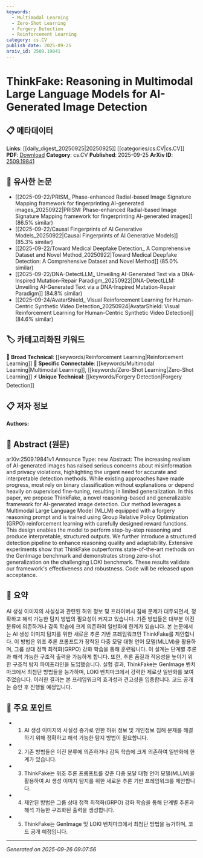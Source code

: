 ```yaml
---
keywords:
  - Multimodal Learning
  - Zero-Shot Learning
  - Forgery Detection
  - Reinforcement Learning
category: cs.CV
publish_date: 2025-09-25
arxiv_id: 2509.19841
---
```


<!-- KEYWORD_LINKING_METADATA:
{
  "processed_timestamp": "2025-09-26T09:07:56.055403",
  "vocabulary_version": "1.0",
  "selected_keywords": [
    "Multimodal Learning",
    "Zero-Shot Learning",
    "Forgery Detection",
    "Reinforcement Learning"
  ],
  "rejected_keywords": [],
  "similarity_scores": {
    "Multimodal Learning": 0.82,
    "Zero-Shot Learning": 0.79,
    "Forgery Detection": 0.77,
    "Reinforcement Learning": 0.75
  },
  "extraction_method": "AI_prompt_based",
  "budget_applied": true,
  "candidates_json": {
    "candidates": [
      {
        "surface": "Multimodal Large Language Model",
        "canonical": "Multimodal Learning",
        "aliases": [
          "MLLM"
        ],
        "category": "specific_connectable",
        "rationale": "Multimodal Learning is crucial for integrating visual and textual data, enhancing the detection capabilities of AI systems.",
        "novelty_score": 0.58,
        "connectivity_score": 0.85,
        "specificity_score": 0.78,
        "link_intent_score": 0.82
      },
      {
        "surface": "Zero-Shot Generalization",
        "canonical": "Zero-Shot Learning",
        "aliases": [
          "Zero-Shot"
        ],
        "category": "specific_connectable",
        "rationale": "Zero-Shot Learning is essential for models to generalize without task-specific training data, aligning with the paper's focus on generalization.",
        "novelty_score": 0.65,
        "connectivity_score": 0.88,
        "specificity_score": 0.8,
        "link_intent_score": 0.79
      },
      {
        "surface": "Forgery Reasoning Prompt",
        "canonical": "Forgery Detection",
        "aliases": [
          "Forgery Reasoning"
        ],
        "category": "unique_technical",
        "rationale": "Forgery Detection is a unique aspect of the paper, focusing on reasoning-based approaches for identifying AI-generated images.",
        "novelty_score": 0.72,
        "connectivity_score": 0.7,
        "specificity_score": 0.85,
        "link_intent_score": 0.77
      },
      {
        "surface": "Group Relative Policy Optimization",
        "canonical": "Reinforcement Learning",
        "aliases": [
          "GRPO"
        ],
        "category": "broad_technical",
        "rationale": "Reinforcement Learning is a foundational technique used in the paper to optimize the model's reasoning capabilities.",
        "novelty_score": 0.55,
        "connectivity_score": 0.83,
        "specificity_score": 0.72,
        "link_intent_score": 0.75
      }
    ],
    "ban_list_suggestions": [
      "detection method",
      "structured outputs",
      "extensive experiments"
    ]
  },
  "decisions": [
    {
      "candidate_surface": "Multimodal Large Language Model",
      "resolved_canonical": "Multimodal Learning",
      "decision": "linked",
      "scores": {
        "novelty": 0.58,
        "connectivity": 0.85,
        "specificity": 0.78,
        "link_intent": 0.82
      }
    },
    {
      "candidate_surface": "Zero-Shot Generalization",
      "resolved_canonical": "Zero-Shot Learning",
      "decision": "linked",
      "scores": {
        "novelty": 0.65,
        "connectivity": 0.88,
        "specificity": 0.8,
        "link_intent": 0.79
      }
    },
    {
      "candidate_surface": "Forgery Reasoning Prompt",
      "resolved_canonical": "Forgery Detection",
      "decision": "linked",
      "scores": {
        "novelty": 0.72,
        "connectivity": 0.7,
        "specificity": 0.85,
        "link_intent": 0.77
      }
    },
    {
      "candidate_surface": "Group Relative Policy Optimization",
      "resolved_canonical": "Reinforcement Learning",
      "decision": "linked",
      "scores": {
        "novelty": 0.55,
        "connectivity": 0.83,
        "specificity": 0.72,
        "link_intent": 0.75
      }
    }
  ]
}
-->

# ThinkFake: Reasoning in Multimodal Large Language Models for AI-Generated Image Detection

## 📋 메타데이터

**Links**: [[daily_digest_20250925|20250925]] [[categories/cs.CV|cs.CV]]
**PDF**: [Download](https://arxiv.org/pdf/2509.19841.pdf)
**Category**: cs.CV
**Published**: 2025-09-25
**ArXiv ID**: [2509.19841](https://arxiv.org/abs/2509.19841)

## 🔗 유사한 논문
- [[2025-09-22/PRISM_ Phase-enhanced Radial-based Image Signature Mapping framework for fingerprinting AI-generated images_20250922|PRISM: Phase-enhanced Radial-based Image Signature Mapping framework for fingerprinting AI-generated images]] (86.5% similar)
- [[2025-09-22/Causal Fingerprints of AI Generative Models_20250922|Causal Fingerprints of AI Generative Models]] (85.3% similar)
- [[2025-09-22/Toward Medical Deepfake Detection_ A Comprehensive Dataset and Novel Method_20250922|Toward Medical Deepfake Detection: A Comprehensive Dataset and Novel Method]] (85.0% similar)
- [[2025-09-22/DNA-DetectLLM_ Unveiling AI-Generated Text via a DNA-Inspired Mutation-Repair Paradigm_20250922|DNA-DetectLLM: Unveiling AI-Generated Text via a DNA-Inspired Mutation-Repair Paradigm]] (84.8% similar)
- [[2025-09-24/AvatarShield_ Visual Reinforcement Learning for Human-Centric Synthetic Video Detection_20250924|AvatarShield: Visual Reinforcement Learning for Human-Centric Synthetic Video Detection]] (84.6% similar)

## 🏷️ 카테고리화된 키워드
**🧠 Broad Technical**: [[keywords/Reinforcement Learning|Reinforcement Learning]]
**🔗 Specific Connectable**: [[keywords/Multimodal Learning|Multimodal Learning]], [[keywords/Zero-Shot Learning|Zero-Shot Learning]]
**⚡ Unique Technical**: [[keywords/Forgery Detection|Forgery Detection]]

## 📋 저자 정보

**Authors:** 

## 📄 Abstract (원문)

arXiv:2509.19841v1 Announce Type: new 
Abstract: The increasing realism of AI-generated images has raised serious concerns about misinformation and privacy violations, highlighting the urgent need for accurate and interpretable detection methods. While existing approaches have made progress, most rely on binary classification without explanations or depend heavily on supervised fine-tuning, resulting in limited generalization. In this paper, we propose ThinkFake, a novel reasoning-based and generalizable framework for AI-generated image detection. Our method leverages a Multimodal Large Language Model (MLLM) equipped with a forgery reasoning prompt and is trained using Group Relative Policy Optimization (GRPO) reinforcement learning with carefully designed reward functions. This design enables the model to perform step-by-step reasoning and produce interpretable, structured outputs. We further introduce a structured detection pipeline to enhance reasoning quality and adaptability. Extensive experiments show that ThinkFake outperforms state-of-the-art methods on the GenImage benchmark and demonstrates strong zero-shot generalization on the challenging LOKI benchmark. These results validate our framework's effectiveness and robustness. Code will be released upon acceptance.

## 📝 요약

AI 생성 이미지의 사실성과 관련된 허위 정보 및 프라이버시 침해 문제가 대두되면서, 정확하고 해석 가능한 탐지 방법의 필요성이 커지고 있습니다. 기존 방법들은 대부분 이진 분류에 의존하거나 감독 학습에 크게 의존하여 일반화에 한계가 있습니다. 본 논문에서는 AI 생성 이미지 탐지를 위한 새로운 추론 기반 프레임워크인 ThinkFake를 제안합니다. 이 방법은 위조 추론 프롬프트가 장착된 다중 모달 대형 언어 모델(MLLM)을 활용하며, 그룹 상대 정책 최적화(GRPO) 강화 학습을 통해 훈련됩니다. 이 설계는 단계별 추론과 해석 가능한 구조적 출력을 가능하게 합니다. 또한, 추론 품질과 적응성을 높이기 위한 구조적 탐지 파이프라인을 도입했습니다. 실험 결과, ThinkFake는 GenImage 벤치마크에서 최첨단 방법들을 능가하며, LOKI 벤치마크에서 강력한 제로샷 일반화를 보여주었습니다. 이러한 결과는 본 프레임워크의 효과성과 견고성을 입증합니다. 코드 공개는 승인 후 진행될 예정입니다.

## 🎯 주요 포인트

- 1. AI 생성 이미지의 사실성 증가로 인한 허위 정보 및 개인정보 침해 문제를 해결하기 위해 정확하고 해석 가능한 탐지 방법이 필요합니다.
- 2. 기존 방법들은 이진 분류에 의존하거나 감독 학습에 크게 의존하여 일반화에 한계가 있습니다.
- 3. ThinkFake는 위조 추론 프롬프트를 갖춘 다중 모달 대형 언어 모델(MLLM)을 활용하여 AI 생성 이미지 탐지를 위한 새로운 추론 기반 프레임워크를 제안합니다.
- 4. 제안된 방법은 그룹 상대 정책 최적화(GRPO) 강화 학습을 통해 단계별 추론과 해석 가능한 구조화된 출력을 생성합니다.
- 5. ThinkFake는 GenImage 및 LOKI 벤치마크에서 최첨단 방법을 능가하며, 코드 공개 예정입니다.


---

*Generated on 2025-09-26 09:07:56*